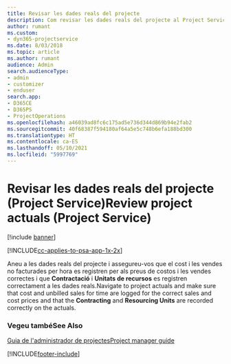 ```yaml
---
title: Revisar les dades reals del projecte
description: Com revisar les dades reals del projecte al Project Service
author: rumant
ms.custom:
- dyn365-projectservice
ms.date: 8/03/2018
ms.topic: article
ms.author: rumant
audience: Admin
search.audienceType:
- admin
- customizer
- enduser
search.app:
- D365CE
- D365PS
- ProjectOperations
ms.openlocfilehash: a46039ad8fc6c175ad5e736d344d869b94e2fab2
ms.sourcegitcommit: 40f68387f594180af64a5e5c748b6efa188bd300
ms.translationtype: HT
ms.contentlocale: ca-ES
ms.lasthandoff: 05/10/2021
ms.locfileid: "5997769"
---
```

# <a name="review-project-actuals-project-service"></a><span data-ttu-id="ab6e3-103">Revisar les dades reals del projecte (Project Service)</span><span class="sxs-lookup"><span data-stu-id="ab6e3-103">Review project actuals (Project Service)</span></span>

[!include [banner](../includes/psa-now-project-operations.md)]

[!INCLUDE[cc-applies-to-psa-app-1x-2x](../includes/cc-applies-to-psa-app-1x-2x.md)]

<span data-ttu-id="ab6e3-104">Aneu a les dades reals del projecte i assegureu-vos que el cost i les vendes no facturades per hora es registren per als preus de costos i les vendes correctes i que **Contractació** i **Unitats de recursos** es registren correctament a les dades reals.</span><span class="sxs-lookup"><span data-stu-id="ab6e3-104">Navigate to project actuals and make sure that cost and unbilled sales for time are logged for the correct sales and cost prices and that the **Contracting** and **Resourcing Units** are recorded correctly on the actuals.</span></span>  
  
### <a name="see-also"></a><span data-ttu-id="ab6e3-105">Vegeu també</span><span class="sxs-lookup"><span data-stu-id="ab6e3-105">See Also</span></span>  
 [<span data-ttu-id="ab6e3-106">Guia de l'administrador de projectes</span><span class="sxs-lookup"><span data-stu-id="ab6e3-106">Project manager guide</span></span>](../psa/project-manager-guide.md)


[!INCLUDE[footer-include](../includes/footer-banner.md)]